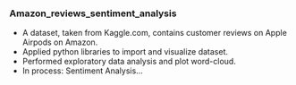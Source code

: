 ### Amazon_reviews_sentiment_analysis

- A dataset, taken from Kaggle.com, contains customer reviews on Apple Airpods on Amazon.
- Applied python libraries to import and visualize dataset.
- Performed exploratory data analysis and plot word-cloud.
- In process: Sentiment Analysis…
